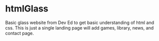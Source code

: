 # htmlGlass
Basic glass website from Dev Ed to get basic understanding of html and css.
This is just a single landing page will add games, library, news, and contact page.
